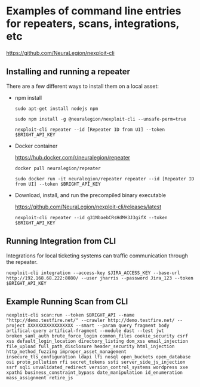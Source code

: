 # Examples of command line entries for repeaters, scans, integrations, etc

https://github.com/NeuraLegion/nexploit-cli

## Installing and running a repeater

There are a few different ways to install them on a local asset:

 - npm install

    `sudo apt-get install nodejs npm`

    `sudo npm install -g @neuralegion/nexploit-cli --unsafe-perm=true`
    
    `nexploit-cli repeater --id [Repeater ID from UI] --token $BRIGHT_API_KEY`
    
 - Docker container

    https://hub.docker.com/r/neuralegion/repeater
    
    `docker pull neuralegion/repeater`
    
    `sudo docker run -it neuralegion/repeater repeater --id [Repeater ID from UI] --token $BRIGHT_API_KEY`
    
 - Download, install, and run the precompiled binary executable

    https://github.com/NeuraLegion/nexploit-cli/releases/latest

    `nexploit-cli repeater --id g31NbaebCRsHdMH3J3gifX --token $BRIGHT_API_KEY`
    
## Running Integration from CLI

Integrations for local ticketing systems can traffic communication through the repeater.

    nexploit-cli integration --access-key $JIRA_ACCESS_KEY --base-url http://192.168.68.222:8080/ --user jharris --password Jira_123 --token $BRIGHT_API_KEY

##  Example Running Scan from CLI

    nexploit-cli scan:run --token $BRIGHT_API --name "http://demo.testfire.net/" --crawler http://demo.testfire.net/ --project XXXXXXXXXXXXXXXXX --smart --param query fragment body artifical-query artifical-fragment --module dast --test jwt broken_saml_auth brute_force_login common_files cookie_security csrf xss default_login_location directory_listing dom_xss email_injection file_upload full_path_disclosure header_security html_injection http_method_fuzzing improper_asset_management insecure_tls_configuration ldapi lfi nosql open_buckets open_database osi proto_pollution rfi secret_tokens ssti server_side_js_injection ssrf sqli unvalidated_redirect version_control_systems wordpress xxe xpathi business_constraint_bypass date_manipulation id_enumeration mass_assignment retire_js
